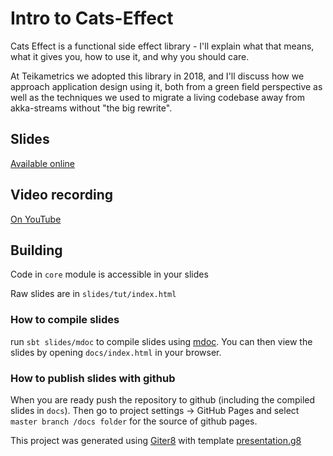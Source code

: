 # Intro to Cats-Effect

Cats Effect is a functional side effect library - I'll explain what that means, what it gives you, how to use it, and why you should care.

At Teikametrics we adopted this library in 2018, and I'll discuss how we approach application design using it, both from a green field perspective as well as the techniques we used to migrate a living codebase away from akka-streams without "the big rewrite".

## Slides

[Available online](https://daenyth.github.io/intro-cats-effect/)

## Video recording

[On YouTube](https://www.youtube.com/watch?v=83pXEdCpY4A)

## Building

Code in `core` module is accessible in your slides

Raw slides are in `slides/tut/index.html`

### How to compile slides

run `sbt slides/mdoc` to compile slides using [mdoc][mdoc]. 
You can then view the slides by opening `docs/index.html` in your browser.

### How to publish slides with github

When you are ready push the repository to github (including the compiled slides in `docs`).
Then go to project settings -> GitHub Pages and select `master branch /docs folder` for 
the source of github pages.



This project was generated using [Giter8][g8] with template [presentation.g8][presentation.g8]


[g8]: http://www.foundweekends.org/giter8/
[presentation.g8]: https://github.com/julien-truffaut/presentation.g8
[mdoc]: https://scalameta.org/mdoc/
